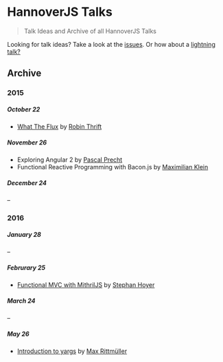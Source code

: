 # HannoverJS Talks

> Talk Ideas and Archive of all HannoverJS Talks

Looking for talk ideas? Take a look at the [issues](https://github.com/HannoverJS/talks/issues?q=is%3Aopen+is%3Aissue+label%3A%22Talk+Idea%22). Or how about a [lightning talk?](https://github.com/HannoverJS/talks/issues?q=is%3Aopen+is%3Aissue+label%3A%22Lightning+Talk+Idea%22)

## Archive

### 2015

##### October 22

- [What The Flux](http://robinthrift.github.io/flux-pres/#/) by [Robin Thrift](https://twitter.com/RobinThrift)

##### November 26

- Exploring Angular 2 by [Pascal Precht](https://twitter.com/PascalPrecht)
- Functional Reactive Programming with Bacon.js by [Maximilian Klein](https://twitter.com/LittleHelicase)

##### December 24

–

### 2016

##### January 28

–

##### Februrary 25

- [Functional MVC with MithrilJS](https://github.com/StephanHoyer/mithril-talk) by [Stephan Hoyer](https://twitter.com/cmx66)

##### March 24

–

##### May 26

- [Introduction to yargs](https://drive.google.com/file/d/0B50dU0dvFeUOcGxibXpBcW55Y3c/view?usp=sharing) by [Max Rittmüller](https://twitter.com/maxrimue)
